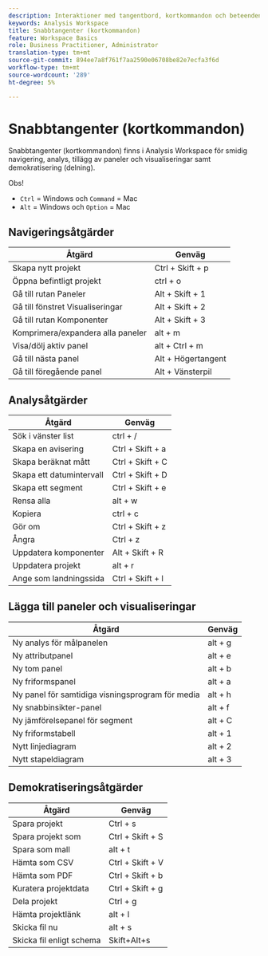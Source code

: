 ```yaml
---
description: Interaktioner med tangentbord, kortkommandon och beteenden för peka och klicka som är tillgängliga i Analysis Workspace.
keywords: Analysis Workspace
title: Snabbtangenter (kortkommandon)
feature: Workspace Basics
role: Business Practitioner, Administrator
translation-type: tm+mt
source-git-commit: 894ee7a8f761f7aa2590e06708be82e7ecfa3f6d
workflow-type: tm+mt
source-wordcount: '289'
ht-degree: 5%

---
```



# Snabbtangenter (kortkommandon)

Snabbtangenter (kortkommandon) finns i Analysis Workspace för smidig navigering, analys, tillägg av paneler och visualiseringar samt demokratisering (delning).

Obs!
* `Ctrl` = Windows och  `Command` = Mac
* `Alt` = Windows och  `Option` = Mac

## Navigeringsåtgärder

| Åtgärd | Genväg |
| --- | --- |
| Skapa nytt projekt | Ctrl + Skift + p |
| Öppna befintligt projekt | ctrl + o |
| Gå till rutan Paneler | Alt + Skift + 1 |
| Gå till fönstret Visualiseringar | Alt + Skift + 2 |
| Gå till rutan Komponenter | Alt + Skift + 3 |
| Komprimera/expandera alla paneler | alt + m |
| Visa/dölj aktiv panel | alt + Ctrl + m |
| Gå till nästa panel | Alt + Högertangent |
| Gå till föregående panel | Alt + Vänsterpil |

## Analysåtgärder

| Åtgärd | Genväg |
| --- | --- |
| Sök i vänster list | ctrl + / |
| Skapa en avisering | Ctrl + Skift + a |
| Skapa beräknat mått | Ctrl + Skift + C |
| Skapa ett datumintervall | Ctrl + Skift + D |
| Skapa ett segment | Ctrl + Skift + e |
| Rensa alla | alt + w |
| Kopiera | ctrl + c |
| Gör om | Ctrl + Skift + z |
| Ångra | Ctrl + z |
| Uppdatera komponenter | Alt + Skift + R |
| Uppdatera projekt | alt + r |
| Ange som landningssida | Ctrl + Skift + l |

## Lägga till paneler och visualiseringar

| Åtgärd | Genväg |
| ---|---|
| Ny analys för målpanelen | alt + g |
| Ny attributpanel | alt + e |
| Ny tom panel | alt + b |
| Ny friformspanel | alt + a |
| Ny panel för samtidiga visningsprogram för media | alt + h |
| Ny snabbinsikter-panel | alt + f |
| Ny jämförelsepanel för segment | alt + C |
| Ny friformstabell | alt + 1 |
| Nytt linjediagram | alt + 2 |
| Nytt stapeldiagram | alt + 3 |

## Demokratiseringsåtgärder

| Åtgärd | Genväg |
| --- | --- |
| Spara projekt | Ctrl + s |
| Spara projekt som | Ctrl + Skift + S |
| Spara som mall | alt + t |
| Hämta som CSV | Ctrl + Skift + V |
| Hämta som PDF | Ctrl + Skift + b |
| Kuratera projektdata | Ctrl + Skift + g |
| Dela projekt | Ctrl + g |
| Hämta projektlänk | alt + l |
| Skicka fil nu | alt + s |
| Skicka fil enligt schema | Skift+Alt+s |

